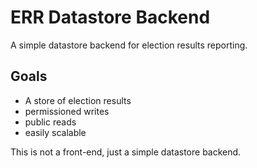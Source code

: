 
# ERR Datastore Backend

A simple datastore backend for election results reporting.

## Goals

* A store of election results 
* permissioned writes
* public reads
* easily scalable

This is not a front-end, just a simple datastore backend.
